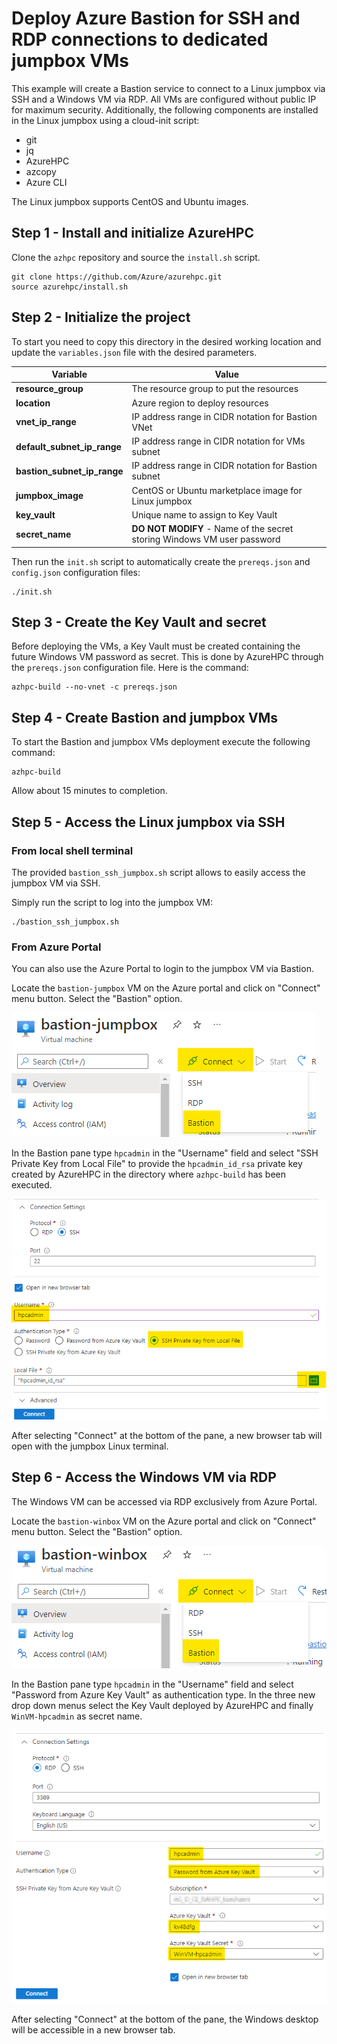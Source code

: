 # Deploy Azure Bastion for SSH and RDP connections to dedicated jumpbox VMs

This example will create a Bastion service to connect to a Linux jumpbox via SSH and a Windows VM via RDP. All VMs are configured without public IP for maximum security.
Additionally, the following components are installed in the Linux jumpbox using a cloud-init script:
* git
* jq
* AzureHPC
* azcopy
* Azure CLI

The Linux jumpbox supports CentOS and Ubuntu images.

## Step 1 - Install and initialize AzureHPC

Clone the `azhpc` repository and source the `install.sh` script.

```
git clone https://github.com/Azure/azurehpc.git
source azurehpc/install.sh
```

## Step 2 - Initialize the project

To start you need to copy this directory in the desired working location and update the `variables.json` file with the desired parameters.

| Variable                     | Value                                                                   |
|------------------------------|-------------------------------------------------------------------------|
| **resource_group**           | The resource group to put the resources                                 |
| **location**                 | Azure region to deploy resources                                        |
| **vnet_ip_range**            | IP address range in CIDR notation for Bastion VNet                      |
| **default_subnet_ip_range**  | IP address range in CIDR notation for VMs subnet                        |
| **bastion_subnet_ip_range**  | IP address range in CIDR notation for Bastion subnet                    |
| **jumpbox_image**            | CentOS or Ubuntu marketplace image for Linux jumpbox                    |
| **key_vault**                | Unique name to assign to Key Vault                                      |
| **secret_name**              | **DO NOT MODIFY** - Name of the secret storing Windows VM user password |

Then run the `init.sh` script to automatically create the `prereqs.json` and `config.json` configuration files:

```
./init.sh
```

## Step 3 - Create the Key Vault and secret

Before deploying the VMs, a Key Vault must be created containing the future Windows VM password as secret.
This is done by AzureHPC through the `prereqs.json` configuration file. Here is the command:

```
azhpc-build --no-vnet -c prereqs.json
```

## Step 4 - Create Bastion and jumpbox VMs

To start the Bastion and jumpbox VMs deployment execute the following command:

```
azhpc-build
```

Allow about 15 minutes to completion.

## Step 5 - Access the Linux jumpbox via SSH

### From local shell terminal

The provided `bastion_ssh_jumpbox.sh` script allows to easily access the jumpbox VM via SSH.

Simply run the script to log into the jumpbox VM:

```
./bastion_ssh_jumpbox.sh
```

### From Azure Portal

You can also use the Azure Portal to login to the jumpbox VM via Bastion.

Locate the `bastion-jumpbox` VM on the Azure portal and click on "Connect" menu button. Select the "Bastion" option.

![Alt text](/examples/bastion/images/jumpbox_connect.png?raw=true "Jumpbox Connect menu button")

In the Bastion pane type `hpcadmin` in the "Username" field and select "SSH Private Key from Local File" to provide the `hpcadmin_id_rsa` private key created by AzureHPC in the directory where `azhpc-build` has been executed.

![Alt text2](/examples/bastion/images/jumpbox_bastion_ssh.png?raw=true "Azure Bastion Linux SSH")

After selecting "Connect" at the bottom of the pane, a new browser tab will open with the jumpbox Linux terminal.

## Step 6 - Access the Windows VM via RDP

The Windows VM can be accessed via RDP exclusively from Azure Portal.

Locate the `bastion-winbox` VM on the Azure portal and click on "Connect" menu button. Select the "Bastion" option.

![Alt text3](/examples/bastion/images/winbox_connect.png?raw=true "Windows VM Connect menu button")

In the Bastion pane type `hpcadmin` in the "Username" field and select "Password from Azure Key Vault" as authentication type. In the three new drop down menus select the Key Vault deployed by AzureHPC and finally `WinVM-hpcadmin` as secret name.

![Alt text4](/examples/bastion/images/winbox_bastion_rdp.png?raw=true "Azure Bastion Windows RDP")

After selecting "Connect" at the bottom of the pane, the Windows desktop will be accessible in a new browser tab.
